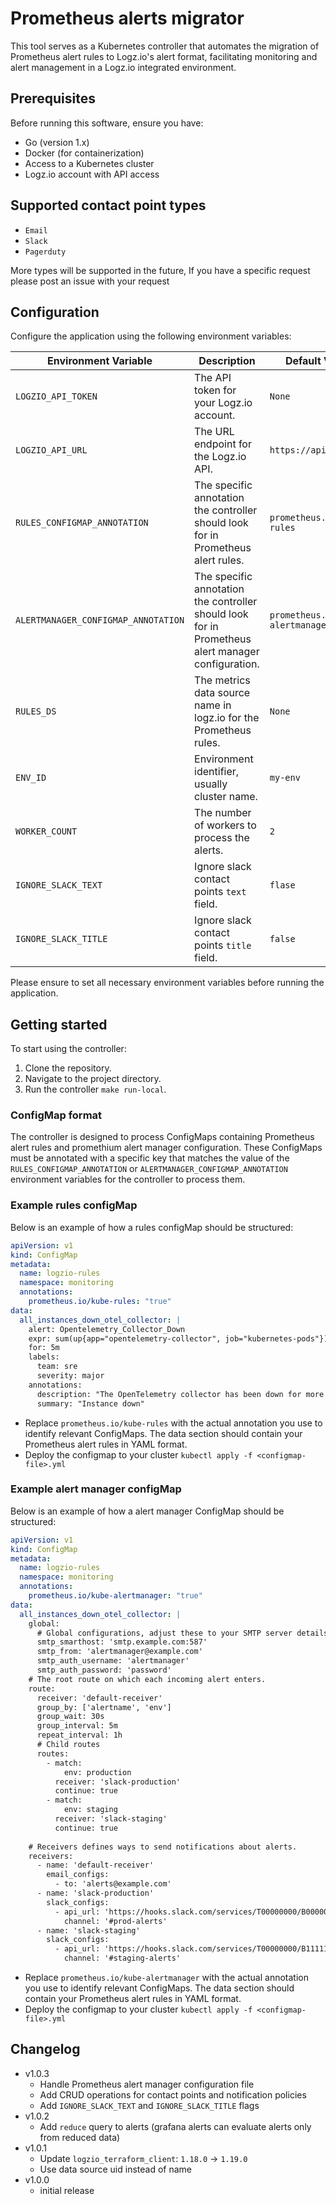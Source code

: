 # Prometheus alerts migrator
This tool serves as a Kubernetes controller that automates the migration of Prometheus alert rules to Logz.io's alert format, facilitating monitoring and alert management in a Logz.io integrated environment.

## Prerequisites
Before running this software, ensure you have:
- Go (version 1.x)
- Docker (for containerization)
- Access to a Kubernetes cluster
- Logz.io account with API access

## Supported contact point types
- `Email`
- `Slack`
- `Pagerduty`

More types will be supported in the future, If you have a specific request please post an issue with your request

## Configuration

Configure the application using the following environment variables:

| Environment Variable                | Description                                                                                       | Default Value                     |
|-------------------------------------|---------------------------------------------------------------------------------------------------|-----------------------------------|
| `LOGZIO_API_TOKEN`                  | The API token for your Logz.io account.                                                           | `None`                            |
| `LOGZIO_API_URL`                    | The URL endpoint for the Logz.io API.                                                             | `https://api.logz.io`             |
| `RULES_CONFIGMAP_ANNOTATION`        | The specific annotation the controller should look for in Prometheus alert rules.                 | `prometheus.io/kube-rules`        |
| `ALERTMANAGER_CONFIGMAP_ANNOTATION` | The specific annotation the controller should look for in Prometheus alert manager configuration. | `prometheus.io/kube-alertmanager` |
| `RULES_DS`                          | The metrics data source name in logz.io for the Prometheus rules.                                 | `None`                            |
| `ENV_ID`                            | Environment identifier, usually cluster name.                                                     | `my-env`                          |
| `WORKER_COUNT`                      | The number of workers to process the alerts.                                                      | `2`                               |
| `IGNORE_SLACK_TEXT`                 | Ignore slack contact points `text` field.                                                         | `flase`                           |
| `IGNORE_SLACK_TITLE`                | Ignore slack contact points `title` field.                                                        | `false`                           |

Please ensure to set all necessary environment variables before running the application.

## Getting started
To start using the controller:

1. Clone the repository.
2. Navigate to the project directory.
3. Run the controller `make run-local`.

### ConfigMap format
The controller is designed to process ConfigMaps containing Prometheus alert rules and promethium alert manager configuration. These ConfigMaps must be annotated with a specific key that matches the value of the `RULES_CONFIGMAP_ANNOTATION` or `ALERTMANAGER_CONFIGMAP_ANNOTATION` environment variables for the controller to process them.

### Example rules configMap

Below is an example of how a rules configMap should be structured:

```yaml
apiVersion: v1
kind: ConfigMap
metadata:
  name: logzio-rules
  namespace: monitoring
  annotations:
    prometheus.io/kube-rules: "true"
data:
  all_instances_down_otel_collector: |
    alert: Opentelemetry_Collector_Down
    expr: sum(up{app="opentelemetry-collector", job="kubernetes-pods"}) == 0
    for: 5m
    labels:
      team: sre
      severity: major
    annotations:
      description: "The OpenTelemetry collector has been down for more than 5 minutes."
      summary: "Instance down"
```
- Replace `prometheus.io/kube-rules` with the actual annotation you use to identify relevant ConfigMaps. The data section should contain your Prometheus alert rules in YAML format.
- Deploy the configmap to your cluster `kubectl apply -f <configmap-file>.yml`

### Example alert manager configMap

Below is an example of how a alert manager ConfigMap should be structured:

```yaml
apiVersion: v1
kind: ConfigMap
metadata:
  name: logzio-rules
  namespace: monitoring
  annotations:
    prometheus.io/kube-alertmanager: "true"
data:
  all_instances_down_otel_collector: |
    global:
      # Global configurations, adjust these to your SMTP server details
      smtp_smarthost: 'smtp.example.com:587'
      smtp_from: 'alertmanager@example.com'
      smtp_auth_username: 'alertmanager'
      smtp_auth_password: 'password'
    # The root route on which each incoming alert enters.
    route:
      receiver: 'default-receiver'
      group_by: ['alertname', 'env']
      group_wait: 30s
      group_interval: 5m
      repeat_interval: 1h
      # Child routes
      routes:
        - match:
            env: production
          receiver: 'slack-production'
          continue: true
        - match:
            env: staging
          receiver: 'slack-staging'
          continue: true
    
    # Receivers defines ways to send notifications about alerts.
    receivers:
      - name: 'default-receiver'
        email_configs:
          - to: 'alerts@example.com'
      - name: 'slack-production'
        slack_configs:
          - api_url: 'https://hooks.slack.com/services/T00000000/B00000000/'
            channel: '#prod-alerts'
      - name: 'slack-staging'
        slack_configs:
          - api_url: 'https://hooks.slack.com/services/T00000000/B11111111/'
            channel: '#staging-alerts'

```
- Replace `prometheus.io/kube-alertmanager` with the actual annotation you use to identify relevant ConfigMaps. The data section should contain your Prometheus alert rules in YAML format.
- Deploy the configmap to your cluster `kubectl apply -f <configmap-file>.yml`


## Changelog
- v1.0.3
  - Handle Prometheus alert manager configuration file
  - Add CRUD operations for contact points and notification policies
  - Add `IGNORE_SLACK_TEXT` and `IGNORE_SLACK_TITLE` flags
- v1.0.2
  - Add `reduce` query to alerts (grafana alerts can evaluate alerts only from reduced data)
- v1.0.1
  - Update `logzio_terraform_client`: `1.18.0` -> `1.19.0`
  - Use data source uid instead of name
- v1.0.0
  - initial release 
